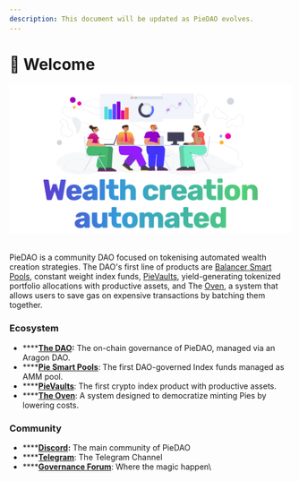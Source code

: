 ```yaml
---
description: This document will be updated as PieDAO evolves.
---
```


# 👋  Welcome

![](<.gitbook/assets/Screenshot 2021-03-07 at 01.20.04.png>)

\
PieDAO is a community DAO focused on tokenising automated wealth creation strategies. The DAO's first line of products are [Balancer Smart Pools](technical/untitled.md), constant weight index funds, [PieVaults](technical/pies-pievaults.md), yield-generating tokenized portfolio allocations with productive assets, and The [Oven](pies/oven.md), a system that allows users to save gas on expensive transactions by batching them together.

### Ecosystem

* ****[**The DAO**](governance/aragon-dao.md)**:** The on-chain governance of PieDAO, managed via an Aragon DAO.
* ****[**Pie Smart Pools**](technical/untitled.md): The first DAO-governed Index funds managed as AMM pool.&#x20;
* ****[**PieVaults**](technical/pies-pievaults.md): The first crypto index product with productive assets.
* ****[**The Oven**](pies/oven.md): A system designed to democratize minting Pies by lowering costs.

### Community

* ****[**Discord**](https://discord.com/invite/SDnudcu)**:** The main community of PieDAO
* ****[**Telegram**](https://t.me/piedao): The Telegram Channel
* ****[**Governance Forum**](http://forum.piedao.org/): Where the magic happen\
